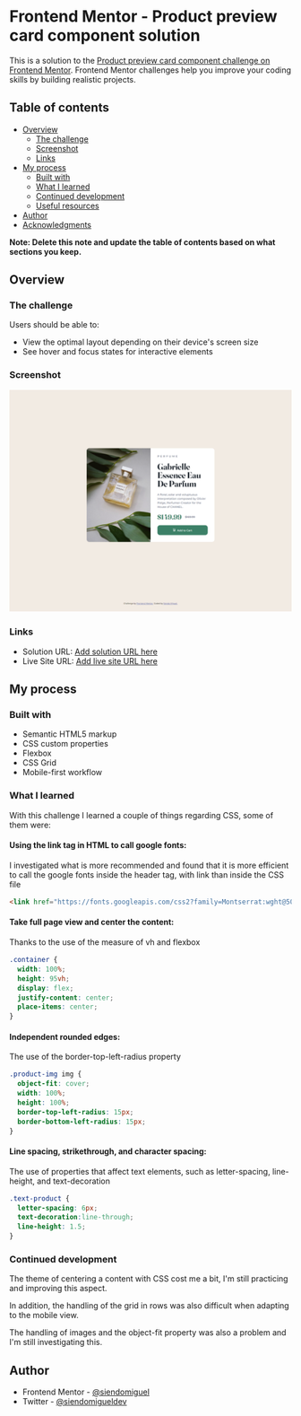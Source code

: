 # Frontend Mentor - Product preview card component solution

This is a solution to the [Product preview card component challenge on Frontend Mentor](https://www.frontendmentor.io/challenges/product-preview-card-component-GO7UmttRfa). Frontend Mentor challenges help you improve your coding skills by building realistic projects. 

## Table of contents

- [Overview](#overview)
  - [The challenge](#the-challenge)
  - [Screenshot](#screenshot)
  - [Links](#links)
- [My process](#my-process)
  - [Built with](#built-with)
  - [What I learned](#what-i-learned)
  - [Continued development](#continued-development)
  - [Useful resources](#useful-resources)
- [Author](#author)
- [Acknowledgments](#acknowledgments)

**Note: Delete this note and update the table of contents based on what sections you keep.**

## Overview

### The challenge

Users should be able to:

- View the optimal layout depending on their device's screen size
- See hover and focus states for interactive elements

### Screenshot

![](./images/Screenshot.png)

### Links

- Solution URL: [Add solution URL here](https://your-solution-url.com)
- Live Site URL: [Add live site URL here](https://your-live-site-url.com)

## My process

### Built with

- Semantic HTML5 markup
- CSS custom properties
- Flexbox
- CSS Grid
- Mobile-first workflow

### What I learned

With this challenge I learned a couple of things regarding CSS, some of them were:

#### Using the link tag in HTML to call google fonts:
I investigated what is more recommended and found that it is more efficient to call the google fonts inside the header tag, with link than inside the CSS file
```html
<link href="https://fonts.googleapis.com/css2?family=Montserrat:wght@500;700&display=swap" rel="stylesheet">
```

#### Take full page view and center the content:
Thanks to the use of the measure of vh and flexbox
```css
.container {
  width: 100%;
  height: 95vh;
  display: flex;
  justify-content: center;
  place-items: center;
}
```

#### Independent rounded edges:
The use of the border-top-left-radius property
```css
.product-img img {
  object-fit: cover;
  width: 100%;
  height: 100%;
  border-top-left-radius: 15px;
  border-bottom-left-radius: 15px;
}
```

#### Line spacing, strikethrough, and character spacing:
The use of properties that affect text elements, such as letter-spacing, line-height, and text-decoration
```css
.text-product {
  letter-spacing: 6px;
  text-decoration:line-through;
  line-height: 1.5;
}
```

### Continued development

The theme of centering a content with CSS cost me a bit, I'm still practicing and improving this aspect.

In addition, the handling of the grid in rows was also difficult when adapting to the mobile view.

The handling of images and the object-fit property was also a problem and I'm still investigating this.

## Author

- Frontend Mentor - [@siendomiguel](https://www.frontendmentor.io/profile/siendomiguel)
- Twitter - [@siendomigueldev](https://www.twitter.com/siendomigueldev)
